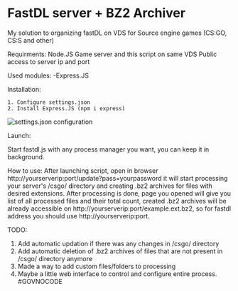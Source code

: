 # FastDL server + BZ2 Archiver
My solution to organizing fastDL on VDS for Source engine games (CS:GO, CS:S and other)

Requirments:
Node.JS
Game server and this script on same VDS
Public access to server ip and port

Used modules:
-Express.JS


Installation:
```
1. Configure settings.json
2. Install Express.JS (npm i express)
```
<img src="]([https://rocugames.ru/setting_conf.png" alt="settings.json configuration">

Launch:

Start fastdl.js with any process manager you want, you can keep it in background.

How to use:
After launching script, open in browser http://yourserverip:port/update?pass=yourpassword 
it will start processing your server's /csgo/ directory and creating .bz2 archives for files with desired extensions.
After processing is done, page you opened will give you list of all processed files and their total count, created .bz2 archives will be already
accessible on http://yourserverip:port/example.ext.bz2, so for fastdl address you should use http://yourserverip:port.

TODO:
1. Add automatic updation if there was any changes in /csgo/ directory
2. Add automatic deletion of .bz2 archives of files that are not present in /csgo/ directory anymore
3. Made a way to add custom files/folders to processing
4. Maybe a little web interface to control and configure entire process.
#GOVNOCODE

